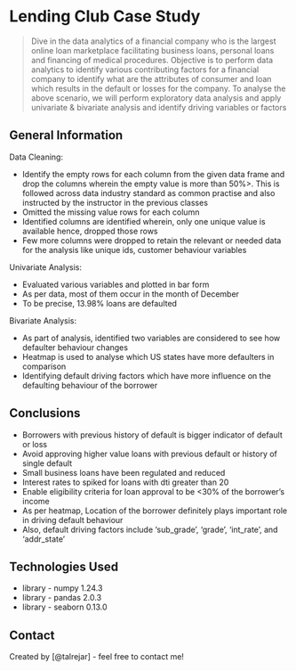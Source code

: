 # Lending Club Case Study
> Dive in the data analytics of a financial company who is the largest online loan marketplace facilitating business loans, personal loans and financing of medical procedures. Objective is to perform data analytics to identify various contributing factors for a financial company to identify what are the attributes of consumer and loan which results in the default or losses for the company. To analyse the above scenario, we will perform exploratory data analysis and apply univariate & bivariate analysis and identify driving variables or factors


## General Information
Data Cleaning:

- Identify the empty rows for each column from the given data frame and drop the
columns wherein the empty value is more than 50%>. This is followed across data industry standard as common practise and also instructed by the instructor in the previous classes
- Omitted the missing value rows for each column
- Identified columns are identified wherein, only one unique value is available hence,
dropped those rows
- Few more columns were dropped to retain the relevant or needed data for the
analysis like unique ids, customer behaviour variables 

Univariate Analysis:
- Evaluated various variables and plotted in bar form
- As per data, most of them occur in the month of December
- To be precise, 13.98% loans are defaulted

Bivariate Analysis:
- As part of analysis, identified two variables are considered to see how defaulter behaviour changes
- Heatmap is used to analyse which US states have more defaulters in comparison
- Identifying default driving factors which have more influence on the defaulting
behaviour of the borrower



## Conclusions
- Borrowers with previous history of default is bigger indicator of default or loss
- Avoid approving higher value loans with previous default or history of single default
- Small business loans have been regulated and reduced
- Interest rates to spiked for loans with dti greater than 20
- Enable eligibility criteria for loan approval to be <30% of the borrower’s income
- As per heatmap, Location of the borrower definitely plays important role in driving default behaviour
- Also, default driving factors include ‘sub_grade’, ‘grade’, ‘int_rate’, and ‘addr_state’



## Technologies Used
- library - numpy 1.24.3
- library - pandas 2.0.3
- library - seaborn 0.13.0

<!-- As the libraries versions keep on changing, it is recommended to mention the version of library used in this project -->


## Contact
Created by [@talrejar] - feel free to contact me!


